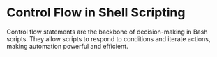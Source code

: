 # Control Flow in Shell Scripting

Control flow statements are the backbone of decision-making in Bash scripts. They allow scripts to respond to conditions and iterate actions, making automation powerful and efficient.
